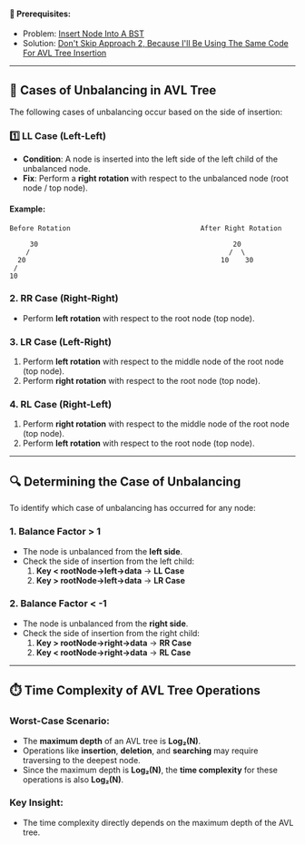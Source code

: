 #### 🔗 Prerequisites: 
- Problem: [Insert Node Into A BST](https://leetcode.com/problems/insert-into-a-binary-search-tree/description/)  
- Solution: [Don't Skip Approach 2, Because I'll Be Using The Same Code For AVL Tree Insertion](https://leetcode.com/problems/insert-into-a-binary-search-tree/solutions/6105646/three-solutions-brute-optimal-readable-cpp-code/)

---

## 🌳 Cases of Unbalancing in AVL Tree

The following cases of unbalancing occur based on the side of insertion:

### 1️⃣ **LL Case (Left-Left)**  
- **Condition**: A node is inserted into the left side of the left child of the unbalanced node.  
- **Fix**: Perform a **right rotation** with respect to the unbalanced node (root node / top node). 

#### Example:
```
Before Rotation                                After Right Rotation

     30                                                20
    /                                                 /  \
  20                                                10    30
 /
10
```

### 2. RR Case (Right-Right)
- Perform **left rotation** with respect to the root node (top node).

### 3. LR Case (Left-Right)
1. Perform **left rotation** with respect to the middle node of the root node (top node).
2. Perform **right rotation** with respect to the root node (top node).

### 4. RL Case (Right-Left)
1. Perform **right rotation** with respect to the middle node of the root node (top node).
2. Perform **left rotation** with respect to the root node (top node).

***

## 🔍 Determining the Case of Unbalancing

To identify which case of unbalancing has occurred for any node:

### 1. **Balance Factor > 1**
- The node is unbalanced from the **left side**.
- Check the side of insertion from the left child:
  1. **Key < rootNode->left->data** → **LL Case**
  2. **Key > rootNode->left->data** → **LR Case**

### 2. **Balance Factor < -1**
- The node is unbalanced from the **right side**.
- Check the side of insertion from the right child:
  1. **Key > rootNode->right->data** → **RR Case**
  2. **Key < rootNode->right->data** → **RL Case**

***

## ⏱️ Time Complexity of AVL Tree Operations

### Worst-Case Scenario:
- The **maximum depth** of an AVL tree is **Log₂(N)**.
- Operations like **insertion**, **deletion**, and **searching** may require traversing to the deepest node.
- Since the maximum depth is **Log₂(N)**, the **time complexity** for these operations is also **Log₂(N)**.

### Key Insight:
- The time complexity directly depends on the maximum depth of the AVL tree.
